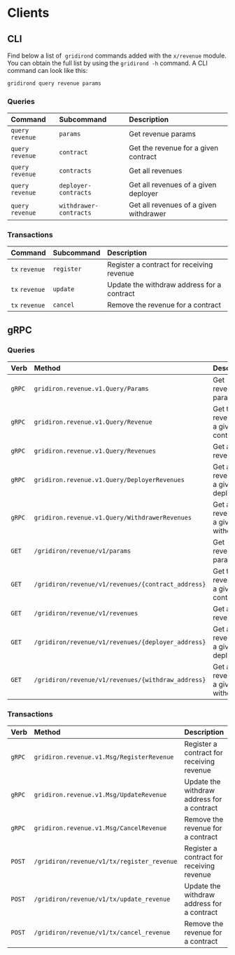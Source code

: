 <!--
order: 8
-->

# Clients

## CLI

Find below a list of  `gridirond` commands added with the  `x/revenue` module. You can obtain the full list by using the `gridirond -h` command. A CLI command can look like this:

```bash
gridirond query revenue params
```

### Queries

| Command            | Subcommand             | Description                              |
| :----------------- | :--------------------- | :--------------------------------------- |
| `query` `revenue` | `params`               | Get revenue params                          |
| `query` `revenue` | `contract`             | Get the revenue for a given contract   |
| `query` `revenue` | `contracts`            | Get all revenues                       |
| `query` `revenue` | `deployer-contracts`   | Get all revenues of a given deployer   |
| `query` `revenue` | `withdrawer-contracts` | Get all revenues of a given withdrawer |

### Transactions

| Command         | Subcommand | Description                                |
| :-------------- | :--------- | :----------------------------------------- |
| `tx` `revenue` | `register` | Register a contract for receiving revenue     |
| `tx` `revenue` | `update`   | Update the withdraw address for a contract |
| `tx` `revenue` | `cancel`   | Remove the revenue for a contract        |

## gRPC

### Queries

| Verb   | Method                                            | Description                              |
| :----- | :------------------------------------------------ | :--------------------------------------- |
| `gRPC` | `gridiron.revenue.v1.Query/Params`                  | Get revenue params                          |
| `gRPC` | `gridiron.revenue.v1.Query/Revenue`                | Get the revenue for a given contract   |
| `gRPC` | `gridiron.revenue.v1.Query/Revenues`               | Get all revenues                       |
| `gRPC` | `gridiron.revenue.v1.Query/DeployerRevenues`       | Get all revenues of a given deployer   |
| `gRPC` | `gridiron.revenue.v1.Query/WithdrawerRevenues`     | Get all revenues of a given withdrawer |
| `GET`  | `/gridiron/revenue/v1/params`                       | Get revenue params                          |
| `GET`  | `/gridiron/revenue/v1/revenues/{contract_address}`  | Get the revenue for a given contract   |
| `GET`  | `/gridiron/revenue/v1/revenues`                    | Get all revenues                       |
| `GET`  | `/gridiron/revenue/v1/revenues/{deployer_address}` | Get all revenues of a given deployer   |
| `GET`  | `/gridiron/revenue/v1/revenues/{withdraw_address}` | Get all revenues of a given withdrawer |

### Transactions

| Verb   | Method                                     | Description                                |
| :----- | :----------------------------------------- | :----------------------------------------- |
| `gRPC` | `gridiron.revenue.v1.Msg/RegisterRevenue`   | Register a contract for receiving revenue     |
| `gRPC` | `gridiron.revenue.v1.Msg/UpdateRevenue`     | Update the withdraw address for a contract |
| `gRPC` | `gridiron.revenue.v1.Msg/CancelRevenue`     | Remove the revenue for a contract        |
| `POST` | `/gridiron/revenue/v1/tx/register_revenue` | Register a contract for receiving revenue     |
| `POST` | `/gridiron/revenue/v1/tx/update_revenue`   | Update the withdraw address for a contract |
| `POST` | `/gridiron/revenue/v1/tx/cancel_revenue`   | Remove the revenue for a contract        |
